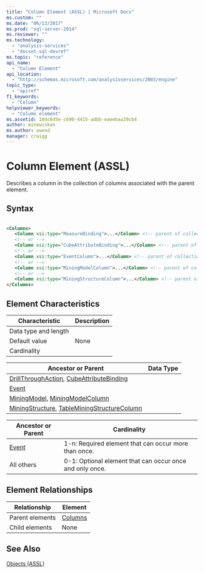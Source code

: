 ```yaml
---
title: "Column Element (ASSL) | Microsoft Docs"
ms.custom: ""
ms.date: "06/13/2017"
ms.prod: "sql-server-2014"
ms.reviewer: ""
ms.technology: 
  - "analysis-services"
  - "docset-sql-devref"
ms.topic: "reference"
api_name: 
  - "Column Element"
api_location: 
  - "http://schemas.microsoft.com/analysisservices/2003/engine"
topic_type: 
  - "apiref"
f1_keywords: 
  - "Column"
helpviewer_keywords: 
  - "Column element"
ms.assetid: 10dc6d5e-c690-4415-adbb-eaeebaa29cb4
author: minewiskan
ms.author: owend
manager: craigg
---
```

# Column Element (ASSL)
  Describes a column in the collection of columns associated with the parent element.  
  
## Syntax  
  
```xml  
  
<Columns>  
   <Column xsi:type="MeasureBinding">...</Column> <!-- parent of collection: DrillThroughAction -->  
   <!-- or -->  
   <Column xsi:type="CubeAttributeBinding">...</Column> <!-- parent of collection: DrillThroughAction -->  
   <!-- or -->  
   <Column xsi:type="EventColumn">...</Column> <!-- parent of collection: Event -->  
   <!-- or -->  
   <Column xsi:type="MiningModelColumn">...</Column> <!-- parent of collection: MiningModel or MiningModelColumn -->  
   <!-- or -->  
   <Column xsi:type="MiningStructureColumn">...</Column> <!-- parent of collection: MiningStructure or TableMiningStructureColumn -->  
</Columns>  
```  
  
## Element Characteristics  
  
|Characteristic|Description|  
|--------------------|-----------------|  
|Data type and length||  
|Default value|None|  
|Cardinality||  
  
|Ancestor or Parent|Data Type|  
|------------------------|---------------|  
|[DrillThroughAction](../data-type/binding-data-type-assl.md), [CubeAttributeBinding](../data-type/attributebinding-data-type-assl.md)|  
|[Event](../data-type/eventcolumn-data-type-assl.md)|  
|[MiningModel](miningmodel-element-assl.md), [MiningModelColumn](../data-type/miningmodelcolumn-data-type-assl.md)|  
|[MiningStructure](miningstructure-element-assl.md), [TableMiningStructureColumn](../data-type/miningstructurecolumn-data-type-assl.md)|  
  
|Ancestor or Parent|Cardinality|  
|------------------------|-----------------|  
|[Event](event-element-assl.md)|1-n: Required element that can occur more than once.|  
|All others|0-1: Optional element that can occur once and only once.|  
  
## Element Relationships  
  
|Relationship|Element|  
|------------------|-------------|  
|Parent elements|[Columns](../collections/columns-element-assl.md)|  
|Child elements|None|  
  
## See Also  
 [Objects &#40;ASSL&#41;](objects-assl.md)  
  
  
